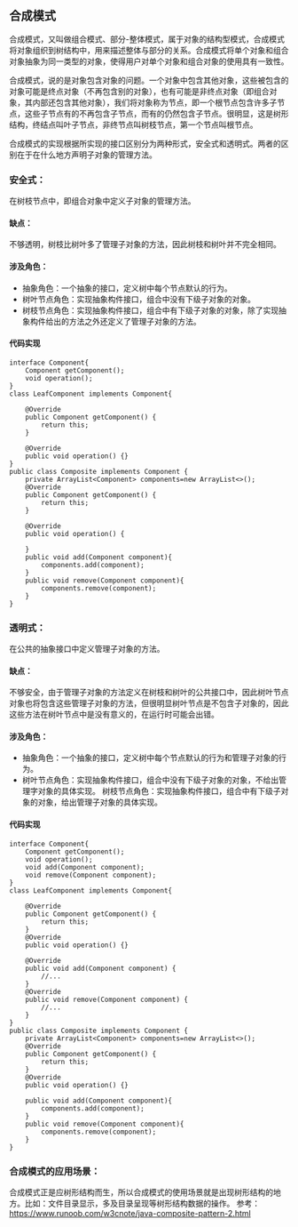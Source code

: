 ## 合成模式
合成模式，又叫做组合模式、部分-整体模式，属于对象的结构型模式，合成模式将对象组织到树结构中，用来描述整体与部分的关系。合成模式将单个对象和组合对象抽象为同一类型的对象，使得用户对单个对象和组合对象的使用具有一致性。

合成模式，说的是对象包含对象的问题。一个对象中包含其他对象，这些被包含的对象可能是终点对象（不再包含别的对象），也有可能是非终点对象（即组合对象，其内部还包含其他对象），我们将对象称为节点，即一个根节点包含许多子节点，这些子节点有的不再包含子节点，而有的仍然包含子节点。很明显，这是树形结构，终结点叫叶子节点，非终节点叫树枝节点，第一个节点叫根节点。

合成模式的实现根据所实现的接口区别分为两种形式，安全式和透明式。两者的区别在于在什么地方声明子对象的管理方法。

### 安全式：
在树枝节点中，即组合对象中定义子对象的管理方法。
#### 缺点：
不够透明，树枝比树叶多了管理子对象的方法，因此树枝和树叶并不完全相同。

#### 涉及角色：
- 抽象角色：一个抽象的接口，定义树中每个节点默认的行为。
- 树叶节点角色：实现抽象构件接口，组合中没有下级子对象的对象。
- 树枝节点角色：实现抽象构件接口，组合中有下级子对象的对象，除了实现抽象构件给出的方法之外还定义了管理子对象的方法。

#### 代码实现

```
interface Component{
    Component getComponent();
    void operation();
}
class LeafComponent implements Component{

    @Override
    public Component getComponent() {
        return this;
    }

    @Override
    public void operation() {}
}
public class Composite implements Component {
    private ArrayList<Component> components=new ArrayList<>();
    @Override
    public Component getComponent() {
        return this;
    }

    @Override
    public void operation() {

    }
    public void add(Component component){
        components.add(component);
    }
    public void remove(Component component){
        components.remove(component);
    }
}
```


### 透明式：
在公共的抽象接口中定义管理子对象的方法。
#### 缺点：
不够安全，由于管理子对象的方法定义在树枝和树叶的公共接口中，因此树叶节点对象也将包含这些管理子对象的方法，但很明显树叶节点是不包含子对象的，因此这些方法在树叶节点中是没有意义的，在运行时可能会出错。
#### 涉及角色：
- 抽象角色：一个抽象的接口，定义树中每个节点默认的行为和管理子对象的行为。
- 树叶节点角色：实现抽象构件接口，组合中没有下级子对象的对象，不给出管理字对象的具体实现。
树枝节点角色：实现抽象构件接口，组合中有下级子对象的对象，给出管理子对象的具体实现。

#### 代码实现

```
interface Component{
    Component getComponent();
    void operation();
    void add(Component component);
    void remove(Component component);
}
class LeafComponent implements Component{

    @Override
    public Component getComponent() {
        return this;
    }
    @Override
    public void operation() {}

    @Override
    public void add(Component component) {
        //...
    }
    @Override
    public void remove(Component component) {
        //...
    }
}
public class Composite implements Component {
    private ArrayList<Component> components=new ArrayList<>();
    @Override
    public Component getComponent() {
        return this;
    }
    @Override
    public void operation() {}
    
    public void add(Component component){
        components.add(component);
    }
    public void remove(Component component){
        components.remove(component);
    }
}
```



### 合成模式的应用场景：
合成模式正是应树形结构而生，所以合成模式的使用场景就是出现树形结构的地方。比如：文件目录显示，多及目录呈现等树形结构数据的操作。
参考：https://www.runoob.com/w3cnote/java-composite-pattern-2.html